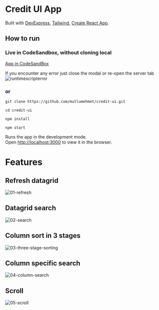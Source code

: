 # Credit UI App
Built with [DevExpress](https://js.devexpress.com/), [Tailwind](https://tailwindcss.com/),  [Create React App](https://github.com/facebook/create-react-app).



## How to run
### Live in CodeSandbox, without cloning local 

[App in CodeSandBox](https://codesandbox.io/p/github/mutlumehmet/credit-ui/main?layout=%257B%2522sidebarPanel%2522%253A%2522GIT%2522%252C%2522rootPanelGroup%2522%253A%257B%2522direction%2522%253A%2522horizontal%2522%252C%2522type%2522%253A%2522PANEL_GROUP%2522%252C%2522id%2522%253A%2522ROOT_LAYOUT%2522%252C%2522panels%2522%253A%255B%257B%2522type%2522%253A%2522PANEL_GROUP%2522%252C%2522direction%2522%253A%2522horizontal%2522%252C%2522id%2522%253A%2522EDITOR%2522%252C%2522panels%2522%253A%255B%257B%2522type%2522%253A%2522PANEL%2522%252C%2522panelType%2522%253A%2522TABS%2522%252C%2522id%2522%253A%2522clja0pcrh000b3b6mzxrtm8j7%2522%257D%255D%252C%2522sizes%2522%253A%255B100%255D%257D%252C%257B%2522type%2522%253A%2522PANEL_GROUP%2522%252C%2522direction%2522%253A%2522horizontal%2522%252C%2522id%2522%253A%2522DEVTOOLS%2522%252C%2522panels%2522%253A%255B%257B%2522type%2522%253A%2522PANEL%2522%252C%2522panelType%2522%253A%2522TABS%2522%252C%2522id%2522%253A%2522clja0pcrh000d3b6mdi62lvgb%2522%257D%255D%252C%2522sizes%2522%253A%255B100%255D%257D%255D%252C%2522sizes%2522%253A%255B27.76942518307304%252C72.23057481692696%255D%257D%252C%2522tabbedPanels%2522%253A%257B%2522clja0pcrh000b3b6mzxrtm8j7%2522%253A%257B%2522tabs%2522%253A%255B%257B%2522id%2522%253A%2522clja0pcrh000a3b6mumkv2aaa%2522%252C%2522mode%2522%253A%2522permanent%2522%252C%2522type%2522%253A%2522FILE%2522%252C%2522filepath%2522%253A%2522%252FREADME.md%2522%252C%2522state%2522%253A%2522IDLE%2522%257D%255D%252C%2522id%2522%253A%2522clja0pcrh000b3b6mzxrtm8j7%2522%252C%2522activeTabId%2522%253A%2522clja0pcrh000a3b6mumkv2aaa%2522%257D%252C%2522clja0pcrh000d3b6mdi62lvgb%2522%253A%257B%2522id%2522%253A%2522clja0pcrh000d3b6mdi62lvgb%2522%252C%2522activeTabId%2522%253A%2522clja0qh2t00dx3b6m250m68w1%2522%252C%2522tabs%2522%253A%255B%257B%2522type%2522%253A%2522TASK_LOG%2522%252C%2522taskId%2522%253A%2522start%2522%252C%2522id%2522%253A%2522clja0qavz009o3b6mx8vb0u4y%2522%252C%2522mode%2522%253A%2522permanent%2522%257D%252C%257B%2522type%2522%253A%2522TASK_PORT%2522%252C%2522taskId%2522%253A%2522start%2522%252C%2522port%2522%253A3000%252C%2522id%2522%253A%2522clja0qh2t00dx3b6m250m68w1%2522%252C%2522mode%2522%253A%2522permanent%2522%252C%2522path%2522%253A%2522%252F%2522%257D%255D%257D%257D%252C%2522showDevtools%2522%253Atrue%252C%2522showSidebar%2522%253Atrue%252C%2522sidebarPanelSize%2522%253A15%257D)

If you encounter any error just close the modal or re-open the server tab
![runtimescripterror](https://github.com/mutlumehmet/credit-ui/assets/90329858/6d61e373-9c85-4741-9969-688de5e7dc83)

### or

`git clone https://github.com/mutlumehmet/credit-ui.git`

`cd credit-ui`

`npm install`

`npm start`

Runs the app in the development mode.\
Open [http://localhost:3000](http://localhost:3000) to view it in the browser.

# Features

## Refresh datagrid
![01-refresh](https://github.com/mutlumehmet/credit-ui/assets/90329858/8207b186-e196-4b7c-ac12-93d2420872dd)

## Datagrid search
![02-search](https://github.com/mutlumehmet/credit-ui/assets/90329858/2ed3484e-03b6-4099-b674-f4fc4889ed99)

## Column sort in 3 stages
![03-three-stage-sorting](https://github.com/mutlumehmet/credit-ui/assets/90329858/2dd0f4c9-ebb9-4dcf-84fb-27a91ff37224)

## Column specific search
![04-column-search](https://github.com/mutlumehmet/credit-ui/assets/90329858/7e2beb6c-9ede-48b6-9691-6b287ca01b9a)

## Scroll
![05-scroll](https://github.com/mutlumehmet/credit-ui/assets/90329858/125a283e-9082-480a-90c9-07bcedf17cff)
